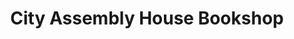 ---
title: "City Assembly House Bookshop"
url: /dublin/city-assembly-house-bookshop/
shop: Bücher
---